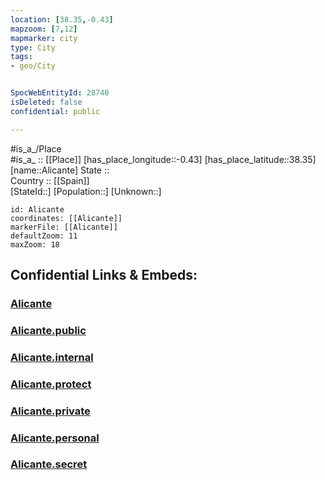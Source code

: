 ```yaml
---
location: [38.35,-0.43] 
mapzoom: [7,12] 
mapmarker: city 
type: City
tags:
- geo/City


SpocWebEntityId: 28740
isDeleted: false
confidential: public

---
```

#is_a_/Place  
#is_a_ :: [[Place]] 
[has_place_longitude::-0.43] 
[has_place_latitude::38.35] 
[name::Alicante] 
State ::  
Country :: [[Spain]]  
[StateId::] 
[Population::] 
[Unknown::] 


```leaflet
id: Alicante
coordinates: [[Alicante]] 
markerFile: [[Alicante]] 
defaultZoom: 11 
maxZoom: 18
```


## Confidential Links & Embeds: 

### [Alicante](/_Standards/Earth/Continent/Europe/Europe~South/Spain/City/Alicante.md) 

### [Alicante.public](/_public/Earth/Continent/Europe/Europe~South/Spain/City/Alicante.public.md) 

### [Alicante.internal](/_internal/Earth/Continent/Europe/Europe~South/Spain/City/Alicante.internal.md) 

### [Alicante.protect](/_protect/Earth/Continent/Europe/Europe~South/Spain/City/Alicante.protect.md) 

### [Alicante.private](/_private/Earth/Continent/Europe/Europe~South/Spain/City/Alicante.private.md) 

### [Alicante.personal](/_personal/Earth/Continent/Europe/Europe~South/Spain/City/Alicante.personal.md) 

### [Alicante.secret](/_secret/Earth/Continent/Europe/Europe~South/Spain/City/Alicante.secret.md)

